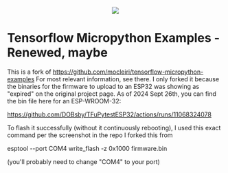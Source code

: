 <p align="center">
    <img src="images/tensorflow-micropython-examples.png">
</p>

# Tensorflow Micropython Examples - Renewed, maybe

This is a fork of https://github.com/mocleiri/tensorflow-micropython-examples
For most relevant information, see there. I only forked it because the binaries for the firmware to upload to an ESP32 
was showing as "expired" on the original project page. As of 2024 Sept 26th, you can find the bin file here for an ESP-WROOM-32:

https://github.com/DOBsby/TFuPytestESP32/actions/runs/11068324078

To flash it successfully (without it continuously rebooting), I used this exact command per the screenshot in the repo I forked this from

esptool --port COM4 write_flash -z 0x1000 firmware.bin

(you'll probably need to change "COM4" to your port)
